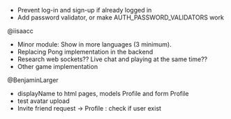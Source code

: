 - Prevent log-in and sign-up if already logged in
- Add password validator, or make AUTH_PASSWORD_VALIDATORS work

@iisaacc
-	Minor module: Show in more languages (3 minimum).
-	Replacing Pong implementation in the backend
-	Research web sockets?? Live chat and playing at the same time??
-	Other game implementation


  @BenjaminLarger
- displayName to html pages, models Profile and form Profile
- test avatar upload
- Invite friend request -> Profile : check if user exist